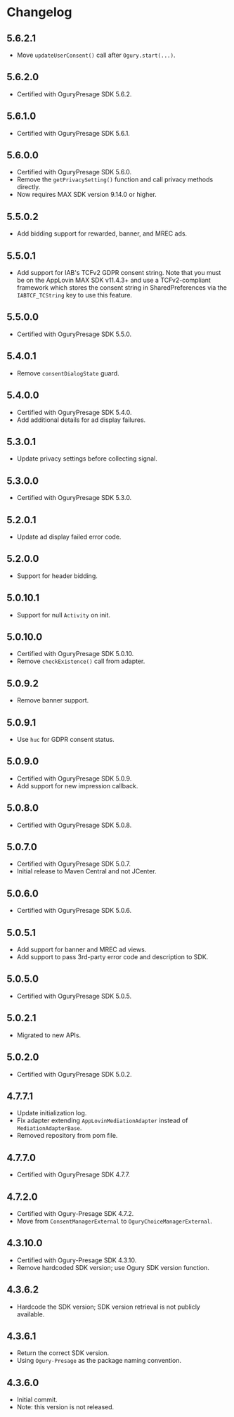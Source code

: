 # Changelog

## 5.6.2.1
* Move `updateUserConsent()` call after `Ogury.start(...)`.

## 5.6.2.0
* Certified with OguryPresage SDK 5.6.2.

## 5.6.1.0
* Certified with OguryPresage SDK 5.6.1.

## 5.6.0.0
* Certified with OguryPresage SDK 5.6.0.
* Remove the `getPrivacySetting()` function and call privacy methods directly.
* Now requires MAX SDK version 9.14.0 or higher.

## 5.5.0.2
* Add bidding support for rewarded, banner, and MREC ads.

## 5.5.0.1
* Add support for IAB's TCFv2 GDPR consent string. Note that you must be on the AppLovin MAX SDK v11.4.3+ and use a TCFv2-compliant framework which stores the consent string in SharedPreferences via the `IABTCF_TCString` key to use this feature.

## 5.5.0.0
* Certified with OguryPresage SDK 5.5.0.

## 5.4.0.1
* Remove `consentDialogState` guard.

## 5.4.0.0
* Certified with OguryPresage SDK 5.4.0.
* Add additional details for ad display failures.

## 5.3.0.1
* Update privacy settings before collecting signal.

## 5.3.0.0
* Certified with OguryPresage SDK 5.3.0.

## 5.2.0.1
* Update ad display failed error code.

## 5.2.0.0
* Support for header bidding.

## 5.0.10.1
* Support for null `Activity` on init.

## 5.0.10.0
* Certified with OguryPresage SDK 5.0.10.
* Remove `checkExistence()` call from adapter.

## 5.0.9.2
* Remove banner support.

## 5.0.9.1
* Use `huc` for GDPR consent status.

## 5.0.9.0
* Certified with OguryPresage SDK 5.0.9.
* Add support for new impression callback.

## 5.0.8.0
* Certified with OguryPresage SDK 5.0.8.

## 5.0.7.0
* Certified with OguryPresage SDK 5.0.7.
* Initial release to Maven Central and not JCenter.

## 5.0.6.0
* Certified with OguryPresage SDK 5.0.6.

## 5.0.5.1
* Add support for banner and MREC ad views.
* Add support to pass 3rd-party error code and description to SDK.

## 5.0.5.0
* Certified with OguryPresage SDK 5.0.5.

## 5.0.2.1
* Migrated to new APIs.

## 5.0.2.0
* Certified with OguryPresage SDK 5.0.2.

## 4.7.7.1
* Update initialization log.
* Fix adapter extending `AppLovinMediationAdapter` instead of `MediationAdapterBase`.
* Removed repository from pom file.

## 4.7.7.0
* Certified with OguryPresage SDK 4.7.7.

## 4.7.2.0
* Certified with Ogury-Presage SDK 4.7.2.
* Move from `ConsentManagerExternal` to `OguryChoiceManagerExternal`.

## 4.3.10.0
* Certified with Ogury-Presage SDK 4.3.10.
* Remove hardcoded SDK version; use Ogury SDK version function.

## 4.3.6.2
* Hardcode the SDK version; SDK version retrieval is not publicly available.

## 4.3.6.1
* Return the correct SDK version.
* Using `Ogury-Presage` as the package naming convention. 

## 4.3.6.0
* Initial commit.
* Note: this version is not released.
